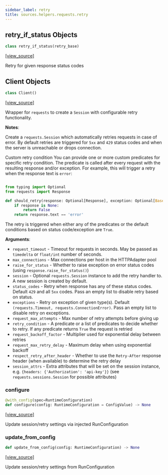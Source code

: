 ```yaml
---
sidebar_label: retry
title: sources.helpers.requests.retry
---
```


## retry\_if\_status Objects

```python
class retry_if_status(retry_base)
```

[[view_source]](https://github.com/dlt-hub/dlt/blob/f0690715274590fc4cacf1165e3661aaa7af1c15/dlt/sources/helpers/requests/retry.py#L55)

Retry for given response status codes

## Client Objects

```python
class Client()
```

[[view_source]](https://github.com/dlt-hub/dlt/blob/f0690715274590fc4cacf1165e3661aaa7af1c15/dlt/sources/helpers/requests/retry.py#L135)

Wrapper for `requests` to create a `Session` with configurable retry functionality.

**Notes**:

  Create a  `requests.Session` which automatically retries requests in case of error.
  By default retries are triggered for `5xx` and `429` status codes and when the server is unreachable or drops connection.
  
  Custom retry condition
  You can provide one or more custom predicates for specific retry condition. The predicate is called after every request with the resulting response and/or exception.
  For example, this will trigger a retry when the response text is `error`:
```py

from typing import Optional
from requests import Response

def should_retry(response: Optional[Response], exception: Optional[BaseException]) -> bool:
    if response is None:
        return False
    return response.text == 'error'
```
  
  The retry is triggered when either any of the predicates or the default conditions based on status code/exception are `True`.
  

**Arguments**:

- `request_timeout` - Timeout for requests in seconds. May be passed as `timedelta` or `float/int` number of seconds.
- `max_connections` - Max connections per host in the HTTPAdapter pool
- `raise_for_status` - Whether to raise exception on error status codes (using `response.raise_for_status()`)
- `session` - Optional `requests.Session` instance to add the retry handler to. A new session is created by default.
- `status_codes` - Retry when response has any of these status codes. Default `429` and all `5xx` codes. Pass an empty list to disable retry based on status.
- `exceptions` - Retry on exception of given type(s). Default `(requests.Timeout, requests.ConnectionError)`. Pass an empty list to disable retry on exceptions.
- `request_max_attempts` - Max number of retry attempts before giving up
- `retry_condition` - A predicate or a list of predicates to decide whether to retry. If any predicate returns `True` the request is retried
- `request_backoff_factor` - Multiplier used for exponential delay between retries
- `request_max_retry_delay` - Maximum delay when using exponential backoff
- `respect_retry_after_header` - Whether to use the `Retry-After` response header (when available) to determine the retry delay
- `session_attrs` - Extra attributes that will be set on the session instance, e.g. `{headers: {'Authorization': 'api-key'}}` (see `requests.sessions.Session` for possible attributes)

### configure

```python
@with_config(spec=RuntimeConfiguration)
def configure(config: RuntimeConfiguration = ConfigValue) -> None
```

[[view_source]](https://github.com/dlt-hub/dlt/blob/f0690715274590fc4cacf1165e3661aaa7af1c15/dlt/sources/helpers/requests/retry.py#L227)

Update session/retry settings via injected RunConfiguration

### update\_from\_config

```python
def update_from_config(config: RuntimeConfiguration) -> None
```

[[view_source]](https://github.com/dlt-hub/dlt/blob/f0690715274590fc4cacf1165e3661aaa7af1c15/dlt/sources/helpers/requests/retry.py#L231)

Update session/retry settings from RunConfiguration

